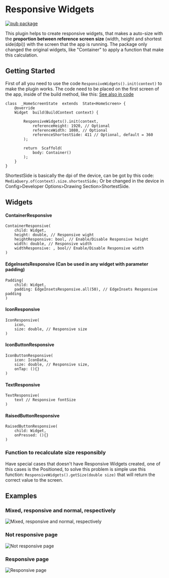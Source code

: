 
# Responsive Widgets

[![pub package](https://img.shields.io/pub/v/responsive_widgets.svg)](https://pub.dev/packages/responsive_widgets)

This plugin helps to create responsive widgets, that makes a auto-size with the **proportion between reference screen size** (width, height and shortest side(dpi))  with the screen that the app is running. The package only changed the original widgets, like "Container" to apply a function that make this calculation.

## Getting Started  

First of all you need to use the code `ResponsiveWidgets().init(context)` to make the plugin works. The code need to be placed on the first screen of the app, inside of the build method, like this: [See also in code](https://github.com/LucazzP/responsive_widgets/blob/master/example/lib/home_screen.dart)


    class  _HomeScreenState  extends  State<HomeScreen> {
	    @override
	    Widget  build(BuildContext context) {
	    
		    ResponsiveWidgets().init(context,
			    referenceHeight: 1920, // Optional
			    referenceWidth: 1080, // Optional
			    referenceShortestSide: 411 // Optional, default = 360
		    );
		    
		    return  Scaffold(
			    body: Container()
		    );
		}
	}

ShortestSide is basically the dpi of the device, can be got by this code: `MediaQuery.of(context).size.shortestSide;`
Or be changed in the device in Config>Developer Options>Drawing Section>ShortestSide.

## Widgets  

#### ContainerResponsive

    ContainerResponsive(
	    child: Widget,
	    height: double, // Responsive wight
	    heightResponsive: bool, // Enable/Disable Responsive height
	    width: double, // Responsive width
	    widthResponsive: , bool// Enable/Disable Responsive width
    )

  

#### EdgeInsetsResponsive (Can be used in any widget with parameter padding)

    Padding(
	    child: Widget,
	    padding: EdgeInsetsResponsive.all(50), // EdgeInsets Responsive padding
    )

  

#### IconResponsive

    IconResponsive(
	    icon,
	    size: double, // Responsive size
    )

  

#### IconButtonResponsive

    IconButtonResponsive(
        icon: IconData,
		size: double, // Responsive size,
		onTap: (){}   
    )

  

#### TextResponsive

    TextResponsive(
	    text // Responsive fontSize
    )

#### RaisedButtonResponsive

    RaisedButtonResponsive(
	    child: Widget,
	    onPressed: (){}
    )
  

### Function to recalculate size responsibly

Have special cases that doesn't have Responsive Widgets created, one of this cases is the Positioned, to solve this problem is simple use this function: `ResponsiveWidgets().getSize(double size)` that will return the correct value to the screen.

  

## Examples


### Mixed, responsive and normal, respectively
![Mixed, responsive and normal, respectively](https://i.imgur.com/96pdtzR.jpg)

### Not responsive page
![Not responsive page](https://i.imgur.com/WR7UQAB.jpg)

### Responsive page
![Responsive page](https://i.imgur.com/3rzKnfW.jpg)